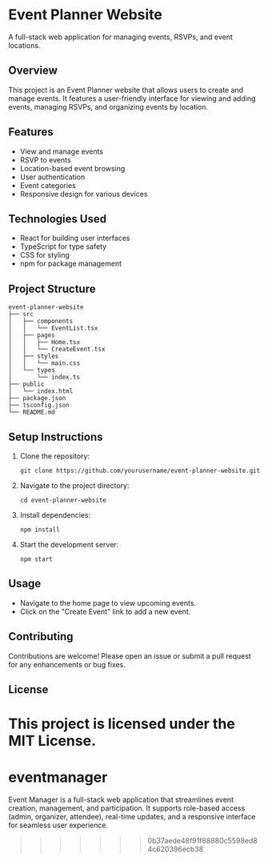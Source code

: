 # Event Planner Website

A full-stack web application for managing events, RSVPs, and event locations.

## Overview
This project is an Event Planner website that allows users to create and manage events. It features a user-friendly interface for viewing and adding events, managing RSVPs, and organizing events by location.

## Features
- View and manage events
- RSVP to events
- Location-based event browsing
- User authentication
- Event categories
- Responsive design for various devices

## Technologies Used
- React for building user interfaces
- TypeScript for type safety
- CSS for styling
- npm for package management

## Project Structure
```
event-planner-website
├── src
│   ├── components
│   │   └── EventList.tsx
│   ├── pages
│   │   ├── Home.tsx
│   │   └── CreateEvent.tsx
│   ├── styles
│   │   └── main.css
│   └── types
│       └── index.ts
├── public
│   └── index.html
├── package.json
├── tsconfig.json
└── README.md
```

## Setup Instructions
1. Clone the repository:
   ```
   git clone https://github.com/yourusername/event-planner-website.git
   ```
2. Navigate to the project directory:
   ```
   cd event-planner-website
   ```
3. Install dependencies:
   ```
   npm install
   ```
4. Start the development server:
   ```
   npm start
   ```

## Usage
- Navigate to the home page to view upcoming events.
- Click on the "Create Event" link to add a new event.

## Contributing
Contributions are welcome! Please open an issue or submit a pull request for any enhancements or bug fixes.

## License
This project is licensed under the MIT License.
=======
# eventmanager
Event Manager is a full-stack web application that streamlines event creation, management, and participation. It supports role-based access (admin, organizer, attendee), real-time updates, and a responsive interface for seamless user experience.
>>>>>>> 0b37aede48f91f88880c5598ed84c620396ecb38
